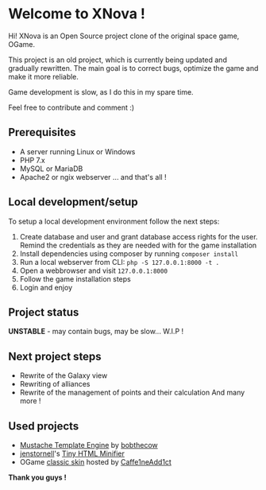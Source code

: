 # Welcome to XNova !
Hi! XNova is an Open Source project clone of the original space game, OGame.

This project is an old project, which is currently being updated and gradually rewritten. The main goal is to correct bugs, optimize the game and make it more reliable.

Game development is slow, as I do this in my spare time.

Feel free to contribute and comment :)

## Prerequisites

 - A server running Linux or Windows
 - PHP 7.x
 - MySQL or MariaDB
 - Apache2 or ngix webserver
 ... and that's all !

## Local development/setup
To setup a local development environment follow the next steps:
1. Create database and user and grant database access rights for the user. Remind the credentials as they are needed with for the game installation
2. Install dependencies using composer by running ``composer install``
3. Run a local webserver from CLI: ``php -S 127.0.0.1:8000 -t .``
4. Open a webbrowser and visit `127.0.0.1:8000`
5. Follow the game installation steps
6. Login and enjoy

 ## Project status
 **UNSTABLE** - may contain bugs, may be slow... W.I.P !
 
 ## Next project steps
 - Rewrite of the Galaxy view
 - Rewriting of alliances
 - Rewrite of the management of points and their calculation
 And many more ! 

 ## Used projects
  - [Mustache Template Engine](https://github.com/bobthecow/mustache.php) by [bobthecow](https://github.com/bobthecow)
  - [jenstornell](https://github.com/jenstornell)'s [Tiny HTML Minifier](https://github.com/jenstornell/tiny-html-minifier)
  - OGame [classic skin](https://github.com/Caffe1neAdd1ct/ogame-origin-epic-blue) hosted by [Caffe1neAdd1ct](https://github.com/Caffe1neAdd1ct/)
  
**Thank you guys !** 
